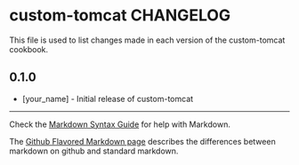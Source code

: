 # custom-tomcat CHANGELOG

This file is used to list changes made in each version of the custom-tomcat cookbook.

## 0.1.0
- [your_name] - Initial release of custom-tomcat

- - -
Check the [Markdown Syntax Guide](http://daringfireball.net/projects/markdown/syntax) for help with Markdown.

The [Github Flavored Markdown page](http://github.github.com/github-flavored-markdown/) describes the differences between markdown on github and standard markdown.
